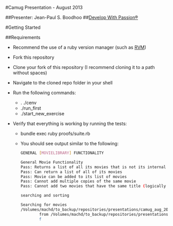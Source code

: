 #Camug Presentation - August 2013

##Presenter: Jean-Paul S. Boodhoo
##[Develop With Passion®](http://www.developwithpassion.com)


#Getting Started

##Requirements

* Recommend the use of a ruby version manager (such as [RVM](https://rvm.io/))
* Fork this repository
* Clone your fork of this repository (I recommend cloning it to a path without spaces)
* Navigate to the cloned repo folder in your shell
* Run the following commands:
  - . ./cenv
  - ./run_first
  - ./start_new_exercise

* Verify that everything is working by running the tests:
  - bundle exec ruby proofs/suite.rb 
  - You should see output similar to the following:

    ```bash
    GENERAL [MOVIELIBRARY] FUNCTIONALITY

    General Movie Functionality
    Pass: Returns a list of all its movies that is not its internal data
    Pass: Can return a list of all of its movies
    Pass: Movie can be added to its list of movies
    Pass: Cannot add multiple copies of the same movie
    Pass: Cannot add two movies that have the same title (logically the same)

    searching and sorting

    Searching for movies
    /Volumes/machd/to_backup/repositories/presentations/camug_aug_2013/lib/movies/movie_library.rb:18:in `all_movies_published_by_pixar': undefined method `filter' for #<Array:0x007f966aa00a70> (NoMethodError)
            from /Volumes/machd/to_backup/repositories/presentations/camug_aug_2013/proofs/lib/movie_library.rb:168:in `block (4 levels) in <top (required)>'
            f
    ```



